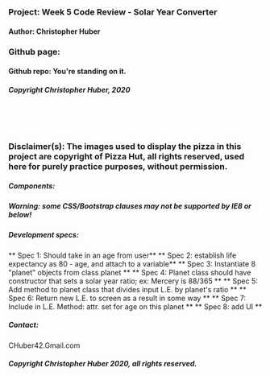 ### Project: **Week 5 Code Review - Solar Year Converter**
#### Author: **Christopher Huber**

### Github page: 
#### Github repo: You're standing on it.
##### Copyright Christopher Huber, 2020

&nbsp;
     
&nbsp;
     
### Disclaimer(s): The images used to display the pizza in this project are copyright of Pizza Hut, all rights reserved, used here for purely practice purposes, without permission.
         
##### Components: 

##### **Warning: some CSS/Bootstrap clauses may not be supported by IE8 or below!**

##### Development specs:

** Spec 1: Should take in an age from user**
** Spec 2: establish life expectancy as 80 - age, and attach to a variable**
** Spec 3: Instantiate 8 "planet" objects from class planet **
** Spec 4: Planet class should have constructor that sets a solar year ratio; ex: Mercery is 88/365 **
** Spec 5: Add method to planet class that divides input L.E. by planet's ratio **
** Spec 6: Return new L.E. to screen as a result in some way **
** Spec 7: Include in L.E. Method: attr. set for age on this planet **
** Spec 8: add UI **



##### _Contact_:

CHuber42.Gmail.com

##### _Copyright Christopher Huber 2020, all rights reserved._